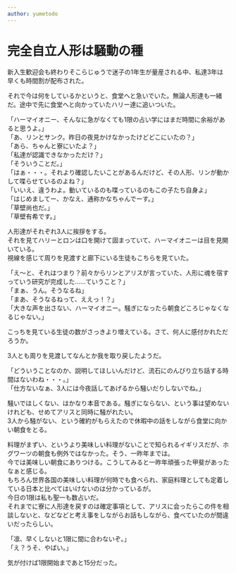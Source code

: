 ```yaml
---
author: yumetodo
---
```


# 完全自立人形は騒動の種

新入生歓迎会も終わりそこらじゅうで迷子の1年生が量産される中、私達3年は早くも時間割が配布された。

それで今は何をしているかというと、食堂へと急いでいた。無論人形達も一緒だ。途中で先に食堂へと向かっていたハリー達に追いついた。

「ハーマイオニー、そんなに急がなくても1限の占い学にはまだ時間に余裕があると思うよ。」  
「あ、リンとサンク。昨日の夜見かけなかったけどどこにいたの？」  
「あら、ちゃんと寮にいたよ？」  
「私達が認識できなかっただけ？」  
「そういうことだ。」  
「はぁ・・・。それより確認したいことがあるんだけど、その人形、リンが動かして喋らせているのよね？」  
「いいえ、違うわよ。動いているのも喋っているのもこの子たち自身よ」  
「はじめましてー、かなえ、通称かなちゃんでーす。」  
「草壁尚也だ。」  
「草壁有希です。」

人形達がそれぞれ3人に挨拶をする。  
それを見てハリーとロンは口を開けて固まっていて、ハーマイオニーは目を見開いている。   
視線を感じて周りを見渡すと廊下にいる生徒もこちらを見ていた。

「え～と、それはつまり？前々からリンとアリスが言っていた、人形に魂を宿すっていう研究が完成した……ていうこと？」  
「まぁ、うん。そうなるね」  
「まあ、そうなるねって、ええっ！？」  
「大きな声を出さない、ハーマイオニー。騒ぎになったら朝食どころじゃなくなるじゃない。」

こっちを見ている生徒の数がさっきより増えている。さて、何人に感付かれただろうか。

3人とも周りを見渡してなんとか我を取り戻したようだ。

「どういうことなのか、説明してほしいんだけど、流石にのんびり立ち話する時間はないわね・・・。」  
「仕方ないなぁ、3人には今夜話してあげるから騒いだりしないでね。」

騒いでほしくない、はかなり本音である。騒ぎにならない、という事は望めないけれども、せめてアリスと同時に騒がれたい。  
3人から騒がない、という確約がもらえたので休暇中の話をしながら食堂に向かい朝食をとる。

料理がまずい、というより美味しい料理がないことで知られるイギリスだが、ホグワーツの朝食も例外ではなかった。そう、一昨年までは。  
今では美味しい朝食にありつける。こうしてみると一昨年頑張った甲斐があったなぁと感じる。  
もちろん世界各国の美味しい料理が何時でも食べられ、家庭料理としても定着している日本と比べてはいけないのは分かっているが。  
今日の1限は私も聖一も数占いだ。  
それまでに寮に人形達を戻すのは確定事項として、アリスに会ったらこの件を相談しないと、などなどと考え事をしながらお話もしながら、食べていたのが間違いだったらしい。

「凛、早くしないと1限に間に合わないぞ。」  
「え？うそ、やばい。」

気が付けば1限開始まであと15分だった。
